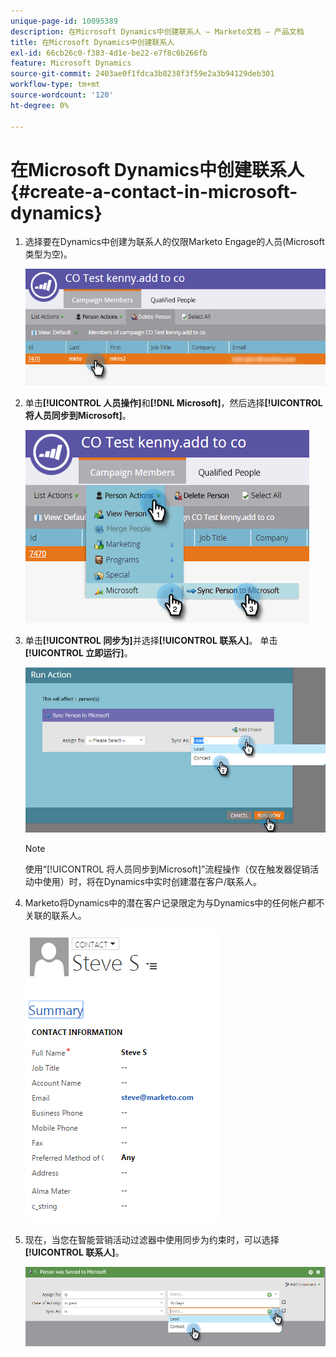 ```yaml
---
unique-page-id: 10095389
description: 在Microsoft Dynamics中创建联系人 — Marketo文档 — 产品文档
title: 在Microsoft Dynamics中创建联系人
exl-id: 66cb26c0-f383-4d1e-be22-e7f8c6b266fb
feature: Microsoft Dynamics
source-git-commit: 2403ae0f1fdca3b8238f3f59e2a3b94129deb301
workflow-type: tm+mt
source-wordcount: '120'
ht-degree: 0%

---
```


# 在Microsoft Dynamics中创建联系人 {#create-a-contact-in-microsoft-dynamics}

1. 选择要在Dynamics中创建为联系人的仅限Marketo Engage的人员(Microsoft类型为空)。

   ![](assets/one.png)

1. 单击&#x200B;**[!UICONTROL 人员操作]**&#x200B;和&#x200B;**[!DNL Microsoft]**，然后选择&#x200B;**[!UICONTROL 将人员同步到Microsoft]**。

   ![](assets/two.png)

1. 单击&#x200B;**[!UICONTROL 同步为]**&#x200B;并选择&#x200B;**[!UICONTROL 联系人]**。 单击&#x200B;**[!UICONTROL 立即运行]**。

   ![](assets/three.png)

   >[!NOTE]
   >
   >使用“[!UICONTROL 将人员同步到Microsoft]”流程操作（仅在触发器促销活动中使用）时，将在Dynamics中实时创建潜在客户/联系人。

1. Marketo将Dynamics中的潜在客户记录限定为与Dynamics中的任何帐户都不关联的联系人。

   ![](assets/image2015-10-23-9-3a43-3a33.png)

1. 现在，当您在智能营销活动过滤器中使用同步为约束时，可以选择&#x200B;**[!UICONTROL 联系人]**。

   ![](assets/five.png)
